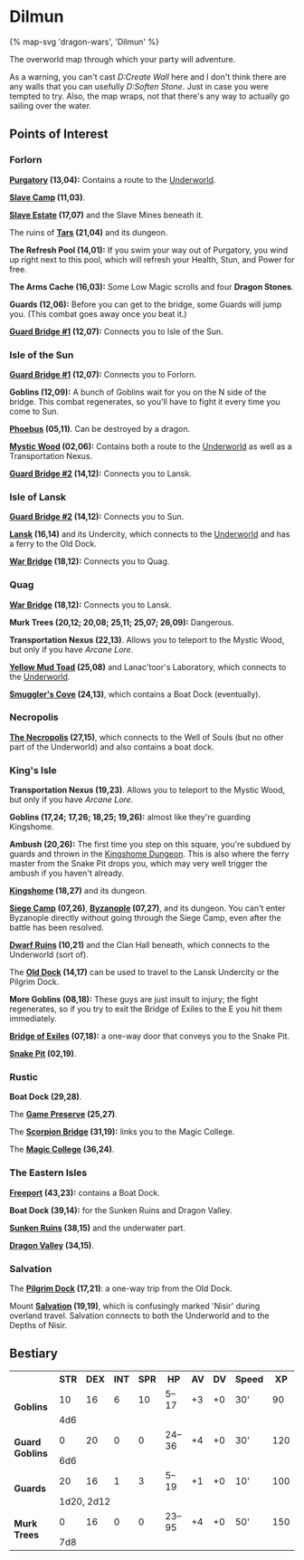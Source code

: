 # Dilmun

{% map-svg 'dragon-wars', 'Dilmun' %}

The overworld map through which your party will adventure.

As a warning, you can't cast *D:Create Wall* here and I don't think there are any walls that you can usefully *D:Soften Stone*. Just in case you were tempted to try. Also, the map wraps, not that there's any way to actually go sailing over the water.

## Points of Interest

### Forlorn

**[Purgatory](/dragon-wars/maps/purgatory) (13,04):** Contains a route to the [Underworld](/dragon-wars/maps/magan-underworld).

**[Slave Camp](/dragon-wars/maps/slave-camp) (11,03)**.

**[Slave Estate](/dragon-wars/maps/slave-estate) (17,07)** and the Slave Mines beneath it.

The ruins of **[Tars](/dragon-wars/maps/tars-ruins) (21,04)** and its dungeon.

**The Refresh Pool (14,01):** If you swim your way out of Purgatory, you wind up right next to this pool, which will refresh your Health, Stun, and Power for free.

**The Arms Cache (16,03):** Some Low Magic scrolls and four **Dragon Stones**.

**Guards (12,06):** Before you can get to the bridge, some Guards will jump you. (This combat goes away once you beat it.)

**[Guard Bridge #1](/dragon-wars/maps/guard-bridge-1) (12,07):** Connects you to Isle of the Sun.

### Isle of the Sun

**[Guard Bridge #1](/dragon-wars/maps/guard-bridge-1) (12,07):** Connects you to Forlorn.

**Goblins (12,09):** A bunch of Goblins wait for you on the N side of the bridge. This combat regenerates, so you'll have to fight it every time you come to Sun.

**[Phoebus](/dragon-wars/maps/phoebus) (05,11)**. Can be destroyed by a dragon.

**[Mystic Wood](/dragon-wars/maps/mystic-wood) (02,06):** Contains both a route to the [Underworld](/dragon-wars/maps/magan-underworld) as well as a Transportation Nexus.

**[Guard Bridge #2](/dragon-wars/maps/guard-bridge-2) (14,12):** Connects you to Lansk.

### Isle of Lansk

**[Guard Bridge #2](/dragon-wars/maps/guard-bridge-2) (14,12):** Connects you to Sun.

**[Lansk](/dragon-wars/maps/lansk) (16,14)** and its Undercity, which connects to the [Underworld](/dragon-wars/maps/magan-underworld) and has a ferry to the Old Dock.

**[War Bridge](/dragon-wars/maps/war-bridge) (18,12):** Connects you to Quag.

### Quag

**[War Bridge](/dragon-wars/maps/war-bridge) (18,12):** Connects you to Lansk.

**Murk Trees (20,12; 20,08; 25,11; 25,07; 26,09):** Dangerous.

**Transportation Nexus (22,13)**. Allows you to teleport to the Mystic Wood, but only if you have *Arcane Lore*.

**[Yellow Mud Toad](/dragon-wars/maps/mud-toad) (25,08)** and Lanac'toor's Laboratory, which connects to the [Underworld](/dragon-wars/maps/magan-underworld).

**[Smuggler's Cove](/dragon-wars/maps/smugglers-cove) (24,13)**, which contains a Boat Dock (eventually).

### Necropolis

**[The Necropolis](/dragon-wars/maps/necropolis) (27,15)**, which connects to the Well of Souls (but no other part of the Underworld) and also contains a boat dock.

### King's Isle

**Transportation Nexus (19,23)**. Allows you to teleport to the Mystic Wood, but only if you have *Arcane Lore*.

**Goblins (17,24; 17,26; 18,25; 19,26):** almost like they're guarding Kingshome.

**Ambush (20,26):** The first time you step on this square, you're subdued by guards and thrown in the [Kingshome Dungeon](/dragon-wars/maps/kingshome-dungeon). This is also where the ferry master from the Snake Pit drops you, which may very well trigger the ambush if you haven't already.

**[Kingshome](/dragon-wars/maps/kingshome) (18,27)** and its dungeon.

**[Siege Camp](/dragon-wars/maps/siege-camp) (07,26)**, **[Byzanople](/dragon-wars/maps/byzanople) (07,27)**, and its dungeon. You can't enter Byzanople directly without going through the Siege Camp, even after the battle has been resolved.

**[Dwarf Ruins](/dragon-wars/maps/dwarf-ruins) (10,21)** and the Clan Hall beneath, which connects to the Underworld (sort of).

The **[Old Dock](/dragon-wars/maps/old-dock) (14,17)** can be used to travel to the Lansk Undercity or the Pilgrim Dock.

**More Goblins (08,18):** These guys are just insult to injury; the fight regenerates, so if you try to exit the Bridge of Exiles to the E you hit them immediately.

**[Bridge of Exiles](/dragon-wars/maps/bridge-of-exiles) (07,18):** a one-way door that conveys you to the Snake Pit.

**[Snake Pit](/dragon-wars/maps/snake-pit) (02,19)**.

### Rustic

**Boat Dock (29,28)**.

The **[Game Preserve](/dragon-wars/maps/game-preserve) (25,27)**.

The **[Scorpion Bridge](/dragon-wars/maps/scorpion-bridge) (31,19):** links you to the Magic College.

The **[Magic College](/dragon-wars/maps/magic-college) (36,24)**.

### The Eastern Isles

**[Freeport](/dragon-wars/maps/freeport) (43,23):** contains a Boat Dock.

**Boat Dock (39,14):** for the Sunken Ruins and Dragon Valley.

**[Sunken Ruins](/dragon-wars/maps/sunken-ruins) (38,15)** and the underwater part.

**[Dragon Valley](/dragon-wars/maps/dragon-valley) (34,15)**.

### Salvation

The **[Pilgrim Dock](/dragon-wars/maps/pilgrim-dock) (17,21)**: a one-way trip from the Old Dock.

Mount **[Salvation](/dragon-wars/maps/salvation) (19,19)**, which is confusingly marked 'Nisir' during overland travel. Salvation connects to both the Underworld and to the Depths of Nisir.

## Bestiary

<table>
  <tr>
    <th></th>
    <th>STR</th>
    <th>DEX</th>
    <th>INT</th>
    <th>SPR</th>
    <th>HP</th>
    <th>AV</th>
    <th>DV</th>
    <th>Speed</th>
    <th>XP</th>
  </tr>
  <tr>
    <td rowspan=2><b>Goblins</b></td>
    <td class="c">10</td>
    <td class="c">16</td>
    <td class="c">6</td>
    <td class="c">10</td>
    <td class="c">5&ndash;17</td>
    <td class="c">+3</td>
    <td class="c">+0</td>
    <td class="c">30'</td>
    <td class="c">90</td>
  </tr><tr>
    <td colspan="10">4d6</td>
  </tr>
  <tr>
    <td rowspan=2><b>Guard Goblins</b></td>
    <td class="c">0</td>
    <td class="c">20</td>
    <td class="c">0</td>
    <td class="c">0</td>
    <td class="c">24&ndash;36</td>
    <td class="c">+4</td>
    <td class="c">+0</td>
    <td class="c">30'</td>
    <td class="c">120</td>
  </tr><tr>
    <td colspan="10">6d6</td>
  </tr>
  <tr>
    <td rowspan=2><b>Guards</b></td>
    <td class="c">20</td>
    <td class="c">16</td>
    <td class="c">1</td>
    <td class="c">3</td>
    <td class="c">5&ndash;19</td>
    <td class="c">+1</td>
    <td class="c">+0</td>
    <td class="c">10'</td>
    <td class="c">100</td>
  </tr><tr>
    <td colspan="10">1d20, 2d12</td>
  </tr>
  <tr>
    <td rowspan=2><b>Murk Trees</b></td>
    <td class="c">0</td>
    <td class="c">16</td>
    <td class="c">0</td>
    <td class="c">0</td>
    <td class="c">23&ndash;95</td>
    <td class="c">+4</td>
    <td class="c">+0</td>
    <td class="c">50'</td>
    <td class="c">150</td>
  </tr><tr>
    <td colspan="10">7d8</td>
  </tr>
</table>
